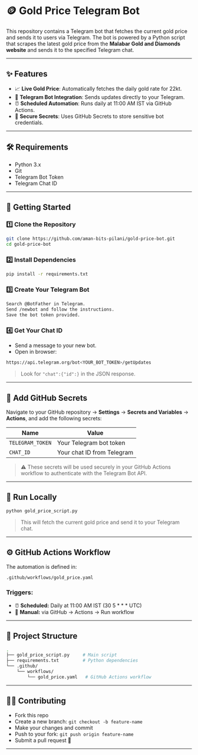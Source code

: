 # 🪙 Gold Price Telegram Bot

This repository contains a Telegram bot that fetches the current gold price and sends it to users via Telegram. The bot is powered by a Python script that scrapes the latest gold price from the **Malabar Gold and Diamonds website** and sends it to the specified Telegram chat.

---

## ✨ Features

- 📈 **Live Gold Price**: Automatically fetches the daily gold rate for 22kt.
- 🤖 **Telegram Bot Integration**: Sends updates directly to your Telegram.
- ⏰ **Scheduled Automation**: Runs daily at 11:00 AM IST via GitHub Actions.
- 🔐 **Secure Secrets**: Uses GitHub Secrets to store sensitive bot credentials.

---

## 🛠 Requirements

- Python 3.x
- Git
- Telegram Bot Token
- Telegram Chat ID

---

## 🚀 Getting Started

### 1️⃣ Clone the Repository

```bash
git clone https://github.com/aman-bits-pilani/gold-price-bot.git
cd gold-price-bot
```

### 2️⃣ Install Dependencies

```bash
pip install -r requirements.txt
```

### 3️⃣ Create Your Telegram Bot

```bash
Search @BotFather in Telegram.
Send /newbot and follow the instructions.
Save the bot token provided.
```

### 4️⃣ Get Your Chat ID

- Send a message to your new bot.
- Open in browser:

```bash
https://api.telegram.org/bot<YOUR_BOT_TOKEN>/getUpdates
```
> Look for ```"chat":{"id":}``` in the JSON response.

---

## 🔐 Add GitHub Secrets

Navigate to your GitHub repository → **Settings** → **Secrets and Variables** → **Actions**, and add the following secrets:

| Name           | Value                      |
|----------------|----------------------------|
| `TELEGRAM_TOKEN` | Your Telegram bot token    |
| `CHAT_ID`        | Your chat ID from Telegram |

> ⚠️ These secrets will be used securely in your GitHub Actions workflow to authenticate with the Telegram Bot API.

---

## 🧪 Run Locally

```bash
python gold_price_script.py
```
>This will fetch the current gold price and send it to your Telegram chat.

---

## ⚙️ GitHub Actions Workflow

The automation is defined in:
```bash
.github/workflows/gold_price.yaml
```
### Triggers:
- ⏰ **Scheduled:** Daily at 11:00 AM IST (30 5 * * * UTC)
- 🔘 **Manual:** via GitHub → Actions → Run workflow

---

## 📁 Project Structure

```bash
.
├── gold_price_script.py     # Main script
├── requirements.txt         # Python dependencies
└── .github/
    └── workflows/
        └── gold_price.yaml   # GitHub Actions workflow
```
---

## 🙋‍♂️ Contributing
- Fork this repo
- Create a new branch: ```git checkout -b feature-name```
- Make your changes and commit
- Push to your fork: ```git push origin feature-name```
- Submit a pull request 🚀

---
